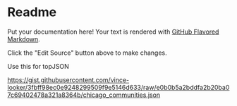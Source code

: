 # Readme

Put your documentation here! Your text is rendered with [GitHub Flavored Markdown](https://help.github.com/articles/github-flavored-markdown).

Click the "Edit Source" button above to make changes.


Use this for topJSON

https://gist.githubusercontent.com/vince-looker/3fbff98ec0e9248299509f9e5146d633/raw/e0b0b5a2bddfa2b20ba07c69402478a321a8364b/chicago_communities.json
